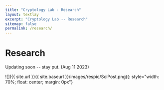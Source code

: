 ```yaml
---
title: "Cryptology Lab - Research"
layout: textlay
excerpt: "Cryptology Lab -- Research"
sitemap: false
permalink: /research/
---
```


# Research

Updating soon -- stay put. (Aug 11 2023)

![]({{ site.url }}{{ site.baseurl }}/images/respic/SciPost.png){: style="width: 70%; float: center; margin: 0px"}


